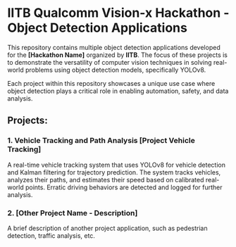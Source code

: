 # IITB Qualcomm Vision-x Hackathon - Object Detection Applications

This repository contains multiple object detection applications developed for the **[Hackathon Name]** organized by **IITB**. The focus of these projects is to demonstrate the versatility of computer vision techniques in solving real-world problems using object detection models, specifically YOLOv8. 

Each project within this repository showcases a unique use case where object detection plays a critical role in enabling automation, safety, and data analysis.

## Projects:

### 1. **Vehicle Tracking and Path Analysis** [Project Vehicle Tracking]
A real-time vehicle tracking system that uses YOLOv8 for vehicle detection and Kalman filtering for trajectory prediction. The system tracks vehicles, analyzes their paths, and estimates their speed based on calibrated real-world points. Erratic driving behaviors are detected and logged for further analysis.

### 2. **[Other Project Name - Description]**
A brief description of another project application, such as pedestrian detection, traffic analysis, etc.
